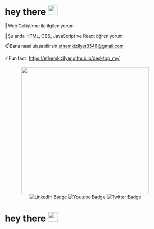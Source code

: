<!--### Hi there 👋


**Ethemkizilyer/EthemKIZILYER** is a ✨ _special_ ✨ repository because its `README.md` (this file) appears on your GitHub profile.

Here are some ideas to get you started:

- 🔭 I’m currently working on ...
- 🌱 I’m currently learning ...
- 👯 I’m looking to collaborate on ...
- 🤔 I’m looking for help with ...
- 💬 Ask me about ...
- 📫 How to reach me: ...
- 😄 Pronouns: ...
- ⚡ Fun fact: ...
-->
<h1>
  hey there
  <img src="https://media.giphy.com/media/hvRJCLFzcasrR4ia7z/giphy.gif" width="30px"/>
</h1>

👀Web Geliştirme ile ilgileniyorum

🌱Şu anda HTML, CSS, JavaScript ve React öğreniyorum

📫Bana nasıl ulaşabilirsin ethemkizilyer3546@gmail.com

⚡ Fun fact: https://ethemkizilyer.github.io/desktop_my/

<div id="header" align="center">
  <img src="https://media2.giphy.com/media/AhjXalGPAfJg4/giphy.gif?cid=790b7611bc0fff13d0d3277663a2b5be79f8ec004b714120&rid=giphy.gif&ct=g" width="400"/>
</div>

<div id="badges" align="center">
  <a href="https://www.linkedin.com/in/ethem-kizilyer-691024241/">
    <img src="https://img.shields.io/badge/LinkedIn-blue?style=for-the-badge&logo=linkedin&logoColor=white" alt="LinkedIn Badge"/>
  </a>
  <a href="your-youtube-URL">
    <img src="https://img.shields.io/badge/YouTube-red?style=for-the-badge&logo=youtube&logoColor=white" alt="Youtube Badge"/>
  </a>
  <a href="your-twitter-URL">
    <img src="https://img.shields.io/badge/Twitter-blue?style=for-the-badge&logo=twitter&logoColor=white" alt="Twitter Badge"/>
  </a>
</div>

<img align="center" src="https://komarev.com/ghpvc/?username=ethemkizilyer&style=flat-square&color=blue" alt=""/>

<h1>
  hey there
  <img src="https://media.giphy.com/media/hvRJCLFzcasrR4ia7z/giphy.gif" width="30px"/>
</h1>
